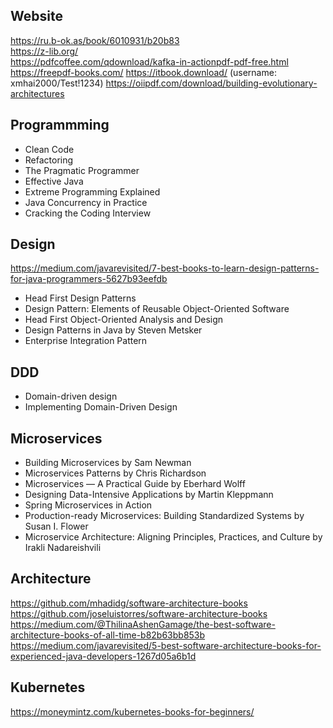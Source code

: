 ## Website
https://ru.b-ok.as/book/6010931/b20b83  
https://z-lib.org/  
https://pdfcoffee.com/qdownload/kafka-in-actionpdf-pdf-free.html
https://freepdf-books.com/
https://itbook.download/ (username: xmhai2000/Test!1234)
https://oiipdf.com/download/building-evolutionary-architectures  

## Programmming
- Clean Code
- Refactoring
- The Pragmatic Programmer
- Effective Java
- Extreme Programming Explained
- Java Concurrency in Practice
- Cracking the Coding Interview

## Design
https://medium.com/javarevisited/7-best-books-to-learn-design-patterns-for-java-programmers-5627b93eefdb  
- Head First Design Patterns
- Design Pattern: Elements of Reusable Object-Oriented Software
- Head First Object-Oriented Analysis and Design
- Design Patterns in Java by Steven Metsker
- Enterprise Integration Pattern

## DDD
- Domain-driven design
- Implementing Domain-Driven Design

## Microservices
- Building Microservices by Sam Newman
- Microservices Patterns by Chris Richardson
- Microservices — A Practical Guide by Eberhard Wolff
- Designing Data-Intensive Applications by Martin Kleppmann
- Spring Microservices in Action
- Production-ready Microservices: Building Standardized Systems by Susan I. Flower
- Microservice Architecture: Aligning Principles, Practices, and Culture by Irakli Nadareishvili

## Architecture
https://github.com/mhadidg/software-architecture-books  
https://github.com/joseluistorres/software-architecture-books  
https://medium.com/@ThilinaAshenGamage/the-best-software-architecture-books-of-all-time-b82b63bb853b  
https://medium.com/javarevisited/5-best-software-architecture-books-for-experienced-java-developers-1267d05a6b1d  

## Kubernetes
https://moneymintz.com/kubernetes-books-for-beginners/  
